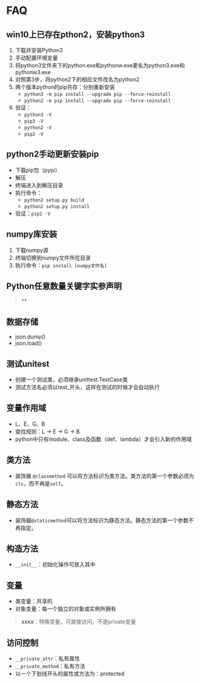 # FAQ

## win10上已存在pthon2，安装python3

1. 下载并安装Python3
2. 手动配置环境变量
3. 将python3文件夹下的python.exe和pythonw.exe更名为python3.exe和pythonw3.exe
4. 对照第3步，将python2下的相应文件改名为python2
5. 两个版本python的pip共存：分别重新安装
    - ``python3 -m pip install --upgrade pip --force-reinstall``
    - ``python2 -m pip install --upgrade pip --force-reinstall``
6. 验证：
    - ``python3 -V``
    - ``pip3 -V``
    - ``python2 -V``
    - ``pip2 -V``

## python2手动更新安装pip

- 下载pip包（pypi）
- 解压
- 终端进入到解压目录
- 执行命令：
    - ``python2 setup.py build``
    - ``python2 setup.py install``
- 验证：``pip2 -V``

## numpy库安装

1. 下载numpy源
2. 终端切换到numpy文件所在目录
3. 执行命令：``pip install [numpy文件名]``

## Python任意数量关键字实参声明
> **

## 数据存储

- json.dump()
- json.load()

## 测试unitest

- 创建一个测试类，必须继承unittest.TestCase类
- 测试方法名必须以test_开头，这样在测试的时候才会自动执行

## 变量作用域

- L、E、G、B
- 查找规则：L -> E -> G -> B
- python中只有module、class及函数（def、lambda）才会引入新的作用域

## 类方法

- 装饰器 ``@classmethod`` 可以将方法标识为类方法。类方法的第一个参数必须为``cls``，而不再是``self``。

## 静态方法

- 装饰器``@staticmethod``可以将方法标识为静态方法。静态方法的第一个参数不再指定。

## 构造方法

- ``__init__``：初始化操作可放入其中

## 变量

- 类变量：共享的
- 对象变量：每一个独立的对象或实例所拥有
> __xxxx__：特殊变量，可直接访问，不是private变量

## 访问控制

- ``__private_attr``：私有属性
- ``__private_method``：私有方法
- 以一个下划线开头的属性或方法为：protected